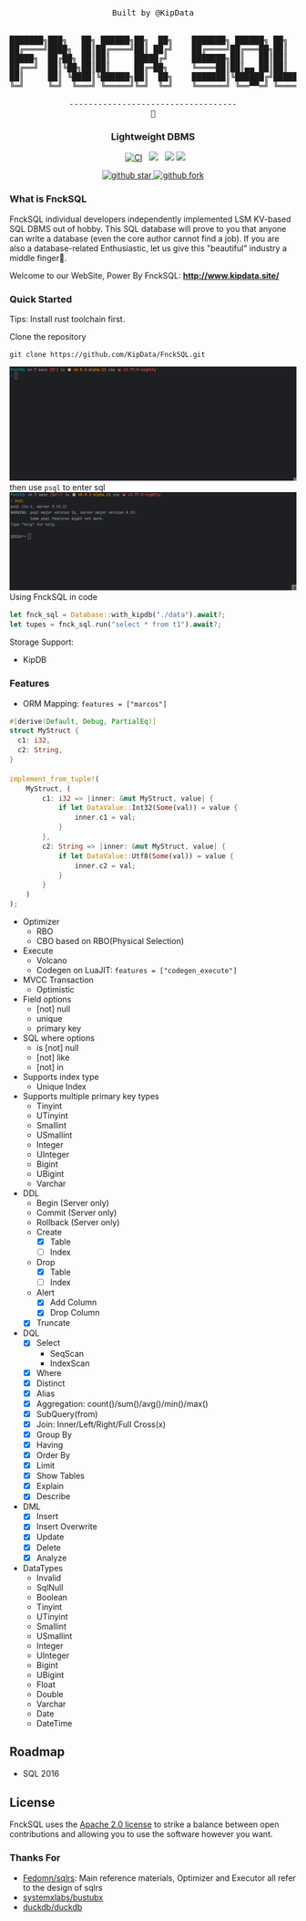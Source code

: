 <pre align="center">
Built by @KipData


███████╗███╗   ██╗ ██████╗██╗  ██╗    ███████╗ ██████╗ ██╗     
██╔════╝████╗  ██║██╔════╝██║ ██╔╝    ██╔════╝██╔═══██╗██║     
█████╗  ██╔██╗ ██║██║     █████╔╝     ███████╗██║   ██║██║     
██╔══╝  ██║╚██╗██║██║     ██╔═██╗     ╚════██║██║▄▄ ██║██║     
██║     ██║ ╚████║╚██████╗██║  ██╗    ███████║╚██████╔╝███████╗
╚═╝     ╚═╝  ╚═══╝ ╚═════╝╚═╝  ╚═╝    ╚══════╝ ╚══▀▀═╝ ╚══════╝

-----------------------------------
🖕
</pre>
<h3 align="center">
    Lightweight DBMS
</h3>

<p align="center">
    &nbsp;
    <a href="https://github.com/KipData/KipSQL/actions/workflows/ci.yml"><img src="https://github.com/KipData/KipSQL/actions/workflows/ci.yml/badge.svg" alt="CI"></img></a>
    &nbsp;
    <a href="https://github.com/KipData/KipSQL/blob/main/LICENSE"><img src="https://img.shields.io/github/license/KipData/KipSQL"></a>
    &nbsp;
    <a href="https://www.rust-lang.org/community"><img src="https://img.shields.io/badge/Rust_Community%20-Join_us-brightgreen?style=plastic&logo=rust"></a>
    <a href="https://crates.io/crates/fnck_sql/"><img src="https://img.shields.io/crates/v/fnck_sql.svg"></a>
</p>
<p align="center">
  <a href="https://github.com/KipData/KipSQL" target="_blank">
    <img src="https://img.shields.io/github/stars/KipData/KipSQL.svg?style=social" alt="github star"/>
    <img src="https://img.shields.io/github/forks/KipData/KipSQL.svg?style=social" alt="github fork"/>
  </a>
</p>

### What is FnckSQL

FnckSQL individual developers independently implemented LSM KV-based SQL DBMS out of hobby. This SQL database will prove to you that anyone can write a database (even the core author cannot find a job). If you are also a database-related Enthusiastic, let us give this "beautiful" industry a middle finger🖕.

Welcome to our WebSite, Power By FnckSQL: **http://www.kipdata.site/**

### Quick Started
Tips: Install rust toolchain first.

Clone the repository
``` shell
git clone https://github.com/KipData/FnckSQL.git
```
![start](./static/images/start.gif)
then use `psql` to enter sql
![pg](./static/images/pg.gif)
Using FnckSQL in code
```rust
let fnck_sql = Database::with_kipdb("./data").await?;
let tupes = fnck_sql.run("select * from t1").await?;
```
Storage Support:
- KipDB

### Features
- ORM Mapping: `features = ["marcos"]`
```rust
#[derive(Default, Debug, PartialEq)]
struct MyStruct {
  c1: i32,
  c2: String,
}

implement_from_tuple!(
    MyStruct, (
        c1: i32 => |inner: &mut MyStruct, value| {
            if let DataValue::Int32(Some(val)) = value {
                inner.c1 = val;
            }
        },
        c2: String => |inner: &mut MyStruct, value| {
            if let DataValue::Utf8(Some(val)) = value {
                inner.c2 = val;
            }
        }
    )
);
```
- Optimizer
  - RBO
  - CBO based on RBO(Physical Selection)
- Execute
  - Volcano
  - Codegen on LuaJIT: `features = ["codegen_execute"]`
- MVCC Transaction
  - Optimistic
- Field options
  - [not] null
  - unique
  - primary key
- SQL where options
  - is [not] null
  - [not] like
  - [not] in
- Supports index type
  - Unique Index
- Supports multiple primary key types
  - Tinyint
  - UTinyint
  - Smallint
  - USmallint
  - Integer
  - UInteger
  - Bigint
  - UBigint
  - Varchar
- DDL
  - Begin (Server only)
  - Commit (Server only)
  - Rollback (Server only)
  - Create
    - [x] Table
    - [ ] Index
  - Drop
    - [x] Table
    - [ ] Index
  - Alert
    - [x] Add Column
    - [x] Drop Column
  - [x] Truncate
- DQL
  - [x] Select
    - SeqScan
    - IndexScan
  - [x] Where
  - [x] Distinct
  - [x] Alias
  - [x] Aggregation: count()/sum()/avg()/min()/max()
  - [x] SubQuery(from)
  - [x] Join: Inner/Left/Right/Full Cross(x)
  - [x] Group By
  - [x] Having
  - [x] Order By
  - [x] Limit
  - [x] Show Tables
  - [x] Explain
  - [x] Describe
- DML
  - [x] Insert
  - [x] Insert Overwrite
  - [x] Update
  - [x] Delete
  - [x] Analyze
- DataTypes
  - Invalid
  - SqlNull
  - Boolean
  - Tinyint
  - UTinyint
  - Smallint
  - USmallint
  - Integer
  - UInteger
  - Bigint
  - UBigint
  - Float
  - Double
  - Varchar
  - Date
  - DateTime

## Roadmap
- SQL 2016

## License

FnckSQL uses the [Apache 2.0 license][1] to strike a balance between
open contributions and allowing you to use the software however you want.

[1]: <https://github.com/KipData/KipSQL/blob/main/LICENSE>

### Thanks For
- [Fedomn/sqlrs](https://github.com/Fedomn/sqlrs): Main reference materials, Optimizer and Executor all refer to the design of sqlrs
- [systemxlabs/bustubx](https://github.com/systemxlabs/bustubx)
- [duckdb/duckdb](https://github.com/duckdb/duckdb)
